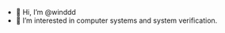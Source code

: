 - 👋 Hi, I’m @winddd
- 👀 I’m interested in computer systems and system verification.

<!---
winddd/winddd is a ✨ special ✨ repository because its `README.md` (this file) appears on your GitHub profile.
You can click the Preview link to take a look at your changes.
--->
